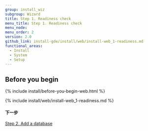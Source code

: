 ```yaml
---
group: install_wiz
subgroup: Wizard
title: Step 1. Readiness check
menu_title: Step 1. Readiness check
menu_node:
menu_order: 2
version: 2.0
github_link: install-gde/install/web/install-web_1-readiness.md
functional_areas:
  - Install
  - System
  - Setup
---
```


## Before you begin
{% include install/before-you-begin-web.html %}

{% include install/web/install-web_1-readiness.md %}

#### 下一步
<a href="{{ page.baseurl }}/install-gde/install/web/install-web_2-db.html">Step 2. Add a database</a>

